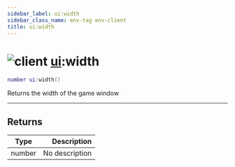 ```yaml
---
sidebar_label: ui:width
sidebar_class_name: env-tag env-client
title: ui:width
---
```


# <img src='/img/wiki/client.png' alt='client' classname='env-tag' /> [ui](../ui/README.md):width

```lua
number ui:width()
```

Returns the width of the game window<br/>

-----------------
## Returns

| Type   | Description |
| ------ | ----------: |
| number | No description |
